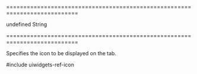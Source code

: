 ===========================================================================
<!--default-->undefined<!--/default-->
<!--type-->String<!--/type-->
===========================================================================

<!--shortDescription-->
Specifies the icon to be displayed on the tab.
<!--/shortDescription-->

<!--fullDescription-->
#include uiwidgets-ref-icon
<!--/fullDescription-->